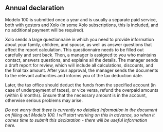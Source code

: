 ## Annual declaration

Modelo 100 is submitted once a year and is usually a separate paid service, both with gestors and Xolo (in some Xolo
subscriptions, this is included, and no additional payment will be required).

Xolo sends a large questionnaire in which you need to provide information about your family, children, and spouse, as
well as answer questions that affect the report calculation. This questionnaire needs to be filled out carefully and
sent back. Then, a manager is assigned to you who maintains contact, answers questions, and explains all the details.
The manager sends a draft report for review, which will include all calculations, discounts, and the final tax amount.
After your approval, the manager sends the documents to the relevant authorities and informs you of the tax deduction
date.

Later, the tax office should deduct the funds from the specified account (in case of underpayment of taxes), or vice
versa, refund the overpaid amounts (within 6 months). Ensure that the necessary amount is in the account, otherwise
serious problems may arise.

_Do not worry that there is currently no detailed information in the document on filling out Modelo 100. I will start
working on this in advance, so when it comes time to submit this declaration - there will be useful information here._
